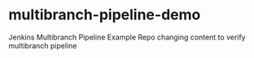 # multibranch-pipeline-demo
Jenkins Multibranch Pipeline Example Repo
changing content to verify multibranch pipeline
